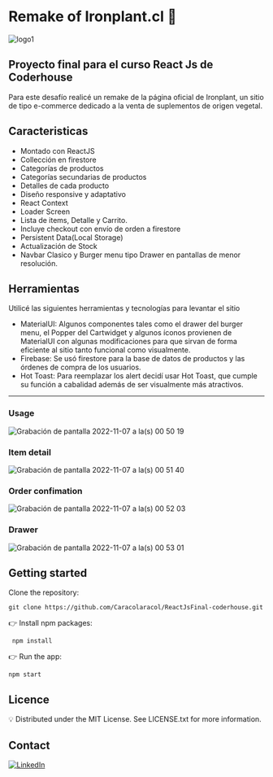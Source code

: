 # Remake of Ironplant.cl 🌱
![logo1](https://user-images.githubusercontent.com/87249022/200217369-068dad68-8e32-4a4e-be20-75f6f47581c2.png)

## Proyecto final para el curso React Js de Coderhouse

Para este desafío realicé un remake de la página oficial de Ironplant, un sitio de tipo  e-commerce dedicado a la venta de suplementos de origen vegetal. 

## Caracteristicas
- Montado con ReactJS
- Collección en firestore
- Categorías de productos
- Categorías secundarias de productos
- Detalles de cada producto
- Diseño responsive y adaptativo
- React Context
- Loader Screen
- Lista de items, Detalle y Carrito.
- Incluye checkout con envío de orden a firestore
- Persistent Data(Local Storage)
- Actualización de Stock
- Navbar Clasico y Burger menu tipo Drawer en pantallas de menor resolución.

## Herramientas
Utilicé las siguientes herramientas y tecnologías para levantar el sitio
- MaterialUI:
Algunos componentes tales como el drawer del burger menu, el Popper del Cartwidget y algunos íconos provienen de MaterialUI con algunas modificaciones para que sirvan de forma eficiente al sitio tanto funcional como visualmente.
- Firebase: 
Se usó firestore para la base de datos de productos y las órdenes de compra de los usuarios.
- Hot Toast: Para reemplazar los alert decidí usar Hot Toast, que cumple su función a cabalidad además de ser visualmente más atractivos.

___

### Usage
![Grabación de pantalla 2022-11-07 a la(s) 00 50 19](https://user-images.githubusercontent.com/87249022/200223646-20f1effa-cbf6-4b32-81c8-1edc0d8b2980.gif)

### Item detail
![Grabación de pantalla 2022-11-07 a la(s) 00 51 40](https://user-images.githubusercontent.com/87249022/200223666-c5a7ab0b-4e9d-4a33-a123-9beb99cbdb01.gif)

### Order confimation
![Grabación de pantalla 2022-11-07 a la(s) 00 52 03](https://user-images.githubusercontent.com/87249022/200223678-0517da5f-a4b5-4c0b-ba9c-7dccca532c02.gif)

### Drawer
![Grabación de pantalla 2022-11-07 a la(s) 00 53 01](https://user-images.githubusercontent.com/87249022/200223685-46f8c79f-f00e-4458-8c6a-d34429663688.gif)

## Getting started
 Clone the repository:
```
git clone https://github.com/Caracolaracol/ReactJsFinal-coderhouse.git
```

👉 Install npm packages:
```
 npm install
```

👉 Run the app:
```
npm start
```

## Licence
💡 Distributed under the MIT License. See LICENSE.txt for more information.

## Contact 
<a>[![LinkedIn](https://img.shields.io/badge/linkedin-%230077B5.svg?style=for-the-badge&logo=linkedin&logoColor=white)](https://www.linkedin.com/in/agustin-rojas-c4r4c01/)</a>&nbsp;

